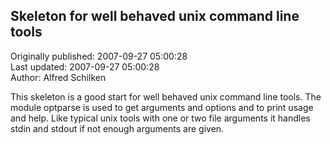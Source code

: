 ## Skeleton for well behaved unix command line tools  
Originally published: 2007-09-27 05:00:28  
Last updated: 2007-09-27 05:00:28  
Author: Alfred Schilken  
  
This skeleton is a good start for well behaved unix command line tools.
The module optparse is used to get arguments and options and to print usage and help.
Like typical unix tools with one or two file arguments
it handles stdin and stdout if not enough arguments are given.
